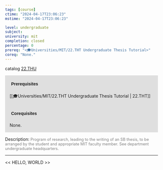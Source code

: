 ```yaml
---
tags: [course]
ctime: "2024-04-17T23:06:23"
mstime: "2024-04-17T23:06:23"

level: undergraduate
subject: 
university: mit
completion: closed
percentage: 0
prereq: "<🎓Universities/MIT/22.THT Undergraduate Thesis Tutorial>"
coreq: "None."
---
```


catalog [22.THU](http://student.mit.edu/catalog/m22a.html#22.THU)

<span style="display: block; padding: 15px; background-color: rgb(100, 100, 100, 0.2);"><font id="m_prereq2748_0" style="display: block; font-family: Arial, sans-serif; font-weight: bold; padding: 5px">Prerequisites</font><br><span id="prereq2748_0">[[🎓Universities/MIT/22.THT Undergraduate Thesis Tutorial | 22.THT]]</span></span>
<span style="display: block; padding: 15px; background-color: rgb(100, 100, 100, 0.2);"><font id="m_coreq2748_0" style="display: block; font-family: Arial, sans-serif; font-weight: bold; padding: 5px">Corequisites</font><br><span id="coreq2748_0">None.</span></span>

<font style="">Description:</font>
<font style="color: grey; font-size: 0.8rem;">Program of research, leading to the writing of an SB thesis, to be arranged by the student and appropriate MIT faculty member. See department undergraduate headquarters.</font>



---

<< HELLO, WORLD >>
